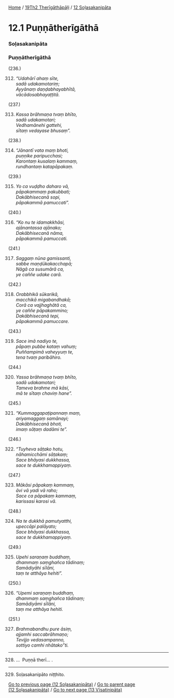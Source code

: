 
[Home](/) / [19Th2 Therīgāthāpāḷi](../../19Th2.md) / [12 Soḷasakanipāta](../12.md)

# 12.1 Puṇṇātherīgāthā

### Soḷasakanipāta

### Puṇṇātherīgāthā

(236.)

312. _“Udahārī ahaṃ sīte,_  
_sadā udakamotariṃ;_  
_Ayyānaṃ daṇḍabhayabhītā,_  
_vācādosabhayaṭṭitā._  


(237.)

313. _Kassa brāhmaṇa tvaṃ bhīto,_  
_sadā udakamotari;_  
_Vedhamānehi gattehi,_  
_sītaṃ vedayase bhusaṃ”._  


(238.)

314. _“Jānantī vata maṃ bhoti,_  
_puṇṇike paripucchasi;_  
_Karontaṃ kusalaṃ kammaṃ,_  
_rundhantaṃ katapāpakaṃ._  


(239.)

315. _Yo ca vuḍḍho daharo vā,_  
_pāpakammaṃ pakubbati;_  
_Dakābhisecanā sopi,_  
_pāpakammā pamuccati”._  


(240.)

316. _“Ko nu te idamakkhāsi,_  
_ajānantassa ajānako;_  
_Dakābhisecanā nāma,_  
_pāpakammā pamuccati._  


(241.)

317. _Saggaṃ nūna gamissanti,_  
_sabbe maṇḍūkakacchapā;_  
_Nāgā ca susumārā ca,_  
_ye caññe udake carā._  


(242.)

318. _Orabbhikā sūkarikā,_  
_macchikā migabandhakā;_  
_Corā ca vajjhaghātā ca,_  
_ye caññe pāpakammino;_  
_Dakābhisecanā tepi,_  
_pāpakammā pamuccare._  


(243.)

319. _Sace imā nadiyo te,_  
_pāpaṃ pubbe kataṃ vahuṃ;_  
_Puññampimā vaheyyuṃ te,_  
_tena tvaṃ paribāhiro._  


(244.)

320. _Yassa brāhmaṇa tvaṃ bhīto,_  
_sadā udakamotari;_  
_Tameva brahme mā kāsi,_  
_mā te sītaṃ chaviṃ hane”._  


(245.)

321. _“Kummaggapaṭipannaṃ maṃ,_  
_ariyamaggaṃ samānayi;_  
_Dakābhisecanā bhoti,_  
_imaṃ sāṭaṃ dadāmi te”._  


(246.)

322. _“Tuyheva sāṭako hotu,_  
_nāhamicchāmi sāṭakaṃ;_  
_Sace bhāyasi dukkhassa,_  
_sace te dukkhamappiyaṃ._  


(247.)

323. _Mākāsi pāpakaṃ kammaṃ,_  
_āvi vā yadi vā raho;_  
_Sace ca pāpakaṃ kammaṃ,_  
_karissasi karosi vā._  


(248.)

324. _Na te dukkhā pamutyatthi,_  
_upeccāpi palāyato;_  
_Sace bhāyasi dukkhassa,_  
_sace te dukkhamappiyaṃ._  


(249.)

325. _Upehi saraṇaṃ buddhaṃ,_  
_dhammaṃ saṃghañca tādinaṃ;_  
_Samādiyāhi sīlāni,_  
_taṃ te atthāya hehiti”._  


(250.)

326. _“Upemi saraṇaṃ buddhaṃ,_  
_dhammaṃ saṃghañca tādinaṃ;_  
_Samādiyāmi sīlāni,_  
_taṃ me atthāya hehiti._  


(251.)

327. _Brahmabandhu pure āsiṃ,_  
_ajjamhi saccabrāhmaṇo;_  
_Tevijjo vedasampanno,_  
_sottiyo camhi nhātako”ti._  


---

328. …  Puṇṇā therī… .



---

329. Soḷasakanipāto niṭṭhito.



[Go to previous page (12 Soḷasakanipāta)](../12.md) / [Go to parent page (12 Soḷasakanipāta)](../12.md) / [Go to next page (13 Vīsatinipāta)](../13.md)


